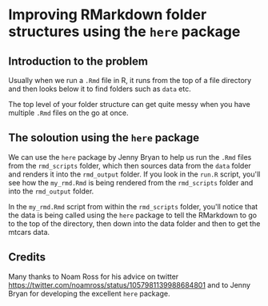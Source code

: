 # Improving RMarkdown folder structures using the `here` package

## Introduction to the problem 

Usually when we run a `.Rmd` file in R, it runs from the top of a file directory and then looks below it to find folders such as `data` etc. 

The top level of your folder structure can get quite messy when you have multiple `.Rmd` files on the go at once. 

## The soloution using the `here` package 

We can use the `here` package by Jenny Bryan to help us run the `.Rmd` files from the `rmd_scripts` folder, which then sources data from the `data` folder and renders it into the `rmd_output` folder. If you look in the `run.R` script, you'll see how the `my_rmd.Rmd` is being rendered from the `rmd_scripts` folder and into the `rmd_output` folder. 

In the `my_rmd.Rmd` script from within the `rmd_scripts` folder, you'll notice that the data is being called using the `here` package to tell the RMarkdown to go to the top of the directory, then down into the data folder and then to get the mtcars data.  

## Credits

Many thanks to Noam Ross for his advice on twitter https://twitter.com/noamross/status/1057981139988684801 and to Jenny Bryan for developing the excellent `here` package. 